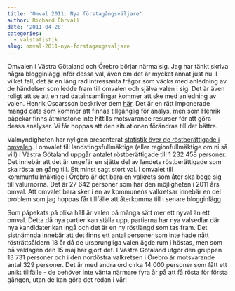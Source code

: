 ```yaml
---
title: 'Omval 2011: Nya förstagångsväljare'
author: Richard Öhrvall
date: '2011-04-28'
categories:
  - valstatistik
slug: omval-2011-nya-forstagangsvaljare
---
```


Omvalen i Västra Götaland och Örebro börjar närma sig. Jag har tänkt skriva några blogginlägg inför dessa val, även om det är mycket annat just nu. I vilket fall, det är en lång rad intressanta frågor som väcks med anledning av de händelser som ledde fram till omvalen och själva valen i sig. Det är även roligt att se att en rad datainsamlingar kommer att ske med anledning av valen. Henrik Oscarsson beskriver dem [här](http://www.henrikoscarsson.com/2011/04/svensk-demokratiforskning-missar.html). Det är en rätt imponerade mängd data som kommer att finnas tillgänglig för analys, men som Henrik påpekar finns åtminstone inte hittills motsvarande resurser för att göra dessa analyser. Vi får hoppas att den situationen förändras till det bättre.

Valmyndigheten har nyligen presenterat [statistik över de röstberättigade i omvalen](http://www.val.se/val/om2011/statistik/index.html#rostberattigade). I omvalet till landstingsfullmäktige (eller regionfullmäktige om ni så vill) i Västra Götaland uppgår antalet röstberättigade till 1 232 458 personer. Det innebär att det är ungefär en sjätte del av landets röstberättigade som ska rösta en gång till. Ett minst sagt stort val. I omvalet till kommunfullmäktige i Örebro är det bara en valkrets som åter ska bege sig till valurnorna. Det är 27 642 personer som har den möjligheten i 2011 års omval. Att omvalet bara sker i en av kommunens valkretsar innebär en del problem som jag hoppas får tillfälle att återkomma till i senare blogginlägg.

Som påpekats på olika håll är valen på många sätt mer ett nyval än ett omval. Detta då nya partier kan ställa upp, partierna har nya valsedlar där nya kandidater kan ingå och det är en ny röstlängd som tas fram. Det sistnämnda innebär att det finns ett antal personer som inte hade nått rösträttsåldern 18 år då de ursprungliga valen ägde rum i höstas, men som på valdagen den 15 maj har gjort det. I Västra Götaland utgör den gruppen 13 731 personer och i den nordöstra valkretsen i Örebro är motsvarande antal 329 personer. Det är med andra ord cirka 14 000 personer som fått ett unikt tillfälle - de behöver inte vänta närmare fyra år på att få rösta för första gången, utan de kan göra det redan i vår!
